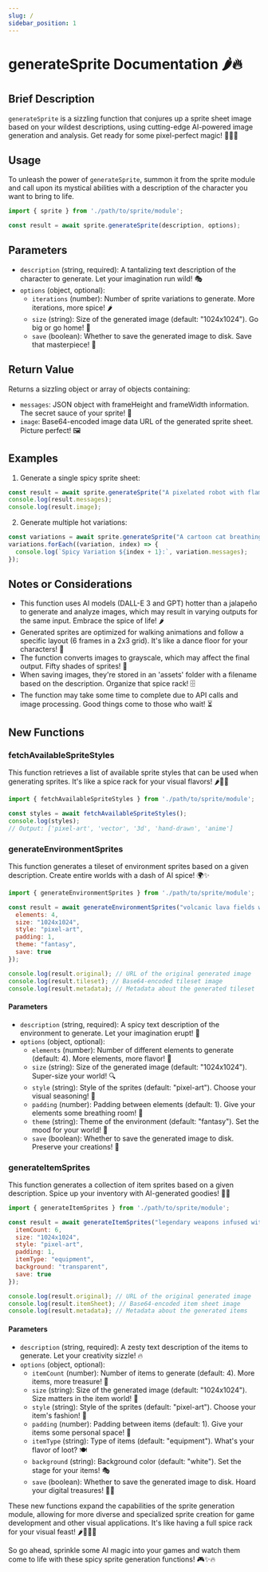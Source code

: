 ```yaml
---
slug: /
sidebar_position: 1
---
```

# generateSprite Documentation 🌶️🔥

## Brief Description
`generateSprite` is a sizzling function that conjures up a sprite sheet image based on your wildest descriptions, using cutting-edge AI-powered image generation and analysis. Get ready for some pixel-perfect magic! 🧙‍♂️✨

## Usage
To unleash the power of `generateSprite`, summon it from the sprite module and call upon its mystical abilities with a description of the character you want to bring to life.

```javascript
import { sprite } from './path/to/sprite/module';

const result = await sprite.generateSprite(description, options);
```

## Parameters
- `description` (string, required): A tantalizing text description of the character to generate. Let your imagination run wild! 🎭
- `options` (object, optional):
  - `iterations` (number): Number of sprite variations to generate. More iterations, more spice! 🌶️
  - `size` (string): Size of the generated image (default: "1024x1024"). Go big or go home! 📏
  - `save` (boolean): Whether to save the generated image to disk. Save that masterpiece! 💾

## Return Value
Returns a sizzling object or array of objects containing:
- `messages`: JSON object with frameHeight and frameWidth information. The secret sauce of your sprite! 🍯
- `image`: Base64-encoded image data URL of the generated sprite sheet. Picture perfect! 🖼️

## Examples

1. Generate a single spicy sprite sheet:
```javascript
const result = await sprite.generateSprite("A pixelated robot with flame-throwers for arms");
console.log(result.messages);
console.log(result.image);
```

2. Generate multiple hot variations:
```javascript
const variations = await sprite.generateSprite("A cartoon cat breathing fire", { iterations: 3 });
variations.forEach((variation, index) => {
  console.log(`Spicy Variation ${index + 1}:`, variation.messages);
});
```

## Notes or Considerations
- This function uses AI models (DALL-E 3 and GPT) hotter than a jalapeño to generate and analyze images, which may result in varying outputs for the same input. Embrace the spice of life! 🌶️
- Generated sprites are optimized for walking animations and follow a specific layout (6 frames in a 2x3 grid). It's like a dance floor for your characters! 💃
- The function converts images to grayscale, which may affect the final output. Fifty shades of sprites! 🌚
- When saving images, they're stored in an 'assets' folder with a filename based on the description. Organize that spice rack! 🗄️
- The function may take some time to complete due to API calls and image processing. Good things come to those who wait! ⏳

## New Functions

### fetchAvailableSpriteStyles

This function retrieves a list of available sprite styles that can be used when generating sprites. It's like a spice rack for your visual flavors! 🌶️🧂🌿

```javascript
import { fetchAvailableSpriteStyles } from './path/to/sprite/module';

const styles = await fetchAvailableSpriteStyles();
console.log(styles);
// Output: ['pixel-art', 'vector', '3d', 'hand-drawn', 'anime']
```

### generateEnvironmentSprites

This function generates a tileset of environment sprites based on a given description. Create entire worlds with a dash of AI spice! 🌍✨

```javascript
import { generateEnvironmentSprites } from './path/to/sprite/module';

const result = await generateEnvironmentSprites("volcanic lava fields with fire geysers", {
  elements: 4,
  size: "1024x1024",
  style: "pixel-art",
  padding: 1,
  theme: "fantasy",
  save: true
});

console.log(result.original); // URL of the original generated image
console.log(result.tileset); // Base64-encoded tileset image
console.log(result.metadata); // Metadata about the generated tileset
```

#### Parameters
- `description` (string, required): A spicy text description of the environment to generate. Let your imagination erupt! 🌋
- `options` (object, optional):
  - `elements` (number): Number of different elements to generate (default: 4). More elements, more flavor! 🍴
  - `size` (string): Size of the generated image (default: "1024x1024"). Super-size your world! 🔍
  - `style` (string): Style of the sprites (default: "pixel-art"). Choose your visual seasoning! 🎨
  - `padding` (number): Padding between elements (default: 1). Give your elements some breathing room! 💨
  - `theme` (string): Theme of the environment (default: "fantasy"). Set the mood for your world! 🌠
  - `save` (boolean): Whether to save the generated image to disk. Preserve your creations! 💾

### generateItemSprites

This function generates a collection of item sprites based on a given description. Spice up your inventory with AI-generated goodies! 🎒✨

```javascript
import { generateItemSprites } from './path/to/sprite/module';

const result = await generateItemSprites("legendary weapons infused with elemental powers", {
  itemCount: 6,
  size: "1024x1024",
  style: "pixel-art",
  padding: 1,
  itemType: "equipment",
  background: "transparent",
  save: true
});

console.log(result.original); // URL of the original generated image
console.log(result.itemSheet); // Base64-encoded item sheet image
console.log(result.metadata); // Metadata about the generated items
```

#### Parameters
- `description` (string, required): A zesty text description of the items to generate. Let your creativity sizzle! 🔥
- `options` (object, optional):
  - `itemCount` (number): Number of items to generate (default: 4). More items, more treasure! 💎
  - `size` (string): Size of the generated image (default: "1024x1024"). Size matters in the item world! 📏
  - `style` (string): Style of the sprites (default: "pixel-art"). Choose your item's fashion! 👗
  - `padding` (number): Padding between items (default: 1). Give your items some personal space! 🤲
  - `itemType` (string): Type of items (default: "equipment"). What's your flavor of loot? 🍽️
  - `background` (string): Background color (default: "white"). Set the stage for your items! 🎭
  - `save` (boolean): Whether to save the generated image to disk. Hoard your digital treasures! 🏴‍☠️

These new functions expand the capabilities of the sprite generation module, allowing for more diverse and specialized sprite creation for game development and other visual applications. It's like having a full spice rack for your visual feast! 🌶️🧂🌿🍳

So go ahead, sprinkle some AI magic into your games and watch them come to life with these spicy sprite generation functions! 🎮✨🔥
